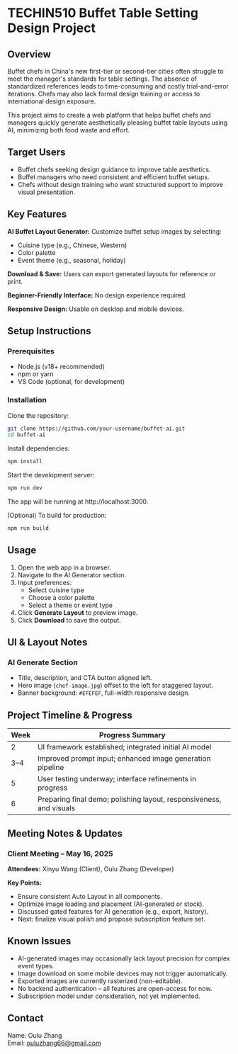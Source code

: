 # TECHIN510 Buffet Table Setting Design Project

## Overview
Buffet chefs in China's new first-tier or second-tier cities often struggle to meet the manager's standards for table settings. The absence of standardized references leads to time-consuming and costly trial-and-error iterations. Chefs may also lack formal design training or access to international design exposure.

This project aims to create a web platform that helps buffet chefs and managers quickly generate aesthetically pleasing buffet table layouts using AI, minimizing both food waste and effort.

## Target Users
- Buffet chefs seeking design guidance to improve table aesthetics.
- Buffet managers who need consistent and efficient buffet setups.
- Chefs without design training who want structured support to improve visual presentation.

## Key Features
**AI Buffet Layout Generator:** Customize buffet setup images by selecting:
- Cuisine type (e.g., Chinese, Western)
- Color palette
- Event theme (e.g., seasonal, holiday)

**Download & Save:** Users can export generated layouts for reference or print.

**Beginner-Friendly Interface:** No design experience required.

**Responsive Design:** Usable on desktop and mobile devices.

## Setup Instructions
### Prerequisites
- Node.js (v18+ recommended)
- npm or yarn
- VS Code (optional, for development)

### Installation
Clone the repository:
```bash
git clone https://github.com/your-username/buffet-ai.git
cd buffet-ai
```
Install dependencies:
```bash
npm install
```
Start the development server:
```bash
npm run dev
```
The app will be running at http://localhost:3000.

(Optional) To build for production:
```bash
npm run build
```

## Usage
1. Open the web app in a browser.
2. Navigate to the AI Generator section.
3. Input preferences:
   - Select cuisine type
   - Choose a color palette
   - Select a theme or event type
4. Click **Generate Layout** to preview image.
5. Click **Download** to save the output.

## UI & Layout Notes
### AI Generate Section
- Title, description, and CTA button aligned left.
- Hero image (`chef-image.jpg`) offset to the left for staggered layout.
- Banner background: `#EFEFEF`, full-width responsive design.

## Project Timeline & Progress
| Week | Progress Summary |
|------|-----------------|
| 2    | UI framework established; integrated initial AI model |
| 3–4  | Improved prompt input; enhanced image generation pipeline |
| 5    | User testing underway; interface refinements in progress |
| 6    | Preparing final demo; polishing layout, responsiveness, and visuals |

## Meeting Notes & Updates
### Client Meeting – May 16, 2025
**Attendees:** Xinyu Wang (Client), Oulu Zhang (Developer)

**Key Points:**
- Ensure consistent Auto Layout in all components.
- Optimize image loading and placement (AI-generated or stock).
- Discussed gated features for AI generation (e.g., export, history).
- Next: finalize visual polish and propose subscription feature set.

## Known Issues
- AI-generated images may occasionally lack layout precision for complex event types.
- Image download on some mobile devices may not trigger automatically.
- Exported images are currently rasterized (non-editable).
- No backend authentication – all features are open-access for now.
- Subscription model under consideration, not yet implemented.

## Contact
Name: Oulu Zhang  
Email: ouluzhang66@gmail.com



